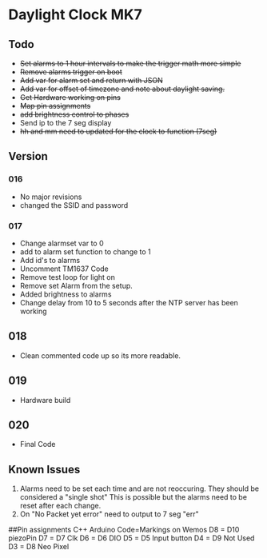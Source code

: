 # Daylight Clock MK7
## Todo
* ~~Set alarms to 1 hour intervals to make the trigger math more simple~~
* ~~Remove alarms trigger on boot~~
* ~~Add var for alarm set and return with JSON~~
* ~~Add var for offset of timezone and note about daylight saving.~~
* ~~Get Hardware working on pins~~
* ~~Map pin assignments~~
* ~~add brightness control to phases~~
* Send ip to the 7 seg display
* ~~hh and mm need to updated for the clock to function (7seg)~~


## Version
### 016
* No major revisions
* changed the SSID and password

### 017
* Change alarmset var to 0
* add to alarm set function to change to 1
* Add id's to alarms
* Uncomment TM1637 Code
* Remove test loop for light on
* Remove set Alarm from the setup.
* Added brightness to alarms
* Change delay from 10 to 5 seconds after the NTP server has been working

## 018
* Clean commented code up so its more readable.

## 019
* Hardware build

## 020
* Final Code

## Known Issues
1. Alarms need to be set each time and are not reoccuring. They should be considered a "single shot" This is possible but the alarms need to be reset after each change.
2. On "No Packet yet error" need to output to 7 seg "err"

##Pin assignments
C++ Arduino Code=Markings on Wemos
D8  = D10 piezoPin
D7  = D7  Clk
D6  = D6  DIO
D5  = D5  Input button
D4  = D9  Not Used
D3  = D8  Neo Pixel
